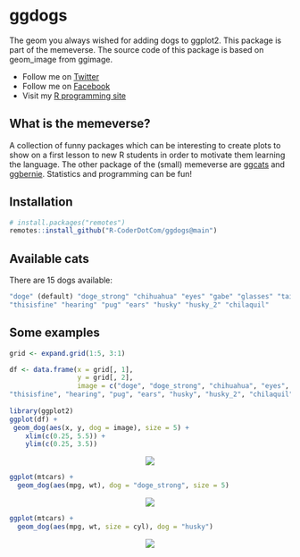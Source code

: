 # ggdogs
The geom you always wished for adding dogs to ggplot2. This package is part of the memeverse.
The source code of this package is based on geom_image from ggimage.


<!--<p align="center">
 <img src="https://user-images.githubusercontent.com/67192157/105871532-b0a48700-5ff9-11eb-9371-ecd915ded374.png">
</p>-->



+ Follow me on [Twitter](https://twitter.com/RCoderWeb)
+ Follow me on [Facebook](https://www.facebook.com/RCODERweb)
+ Visit my [R programming site](https://r-coder.com/)

## What is the memeverse?

A collection of funny packages which can be interesting to create plots to show on a first lesson to new R students in order to motivate them learning the language. The other package of the (small) memeverse are [ggcats](https://github.com/R-CoderDotCom/ggcats) and [ggbernie](https://github.com/R-CoderDotCom/ggbernie). Statistics and programming can be fun!

## Installation
```r
# install.packages("remotes")
remotes::install_github("R-CoderDotCom/ggdogs@main")
```


## Available cats

There are 15 dogs available:

```r
"doge" (default) "doge_strong" "chihuahua" "eyes" "gabe" "glasses" "tail" "surprised"
"thisisfine" "hearing" "pug" "ears" "husky" "husky_2" "chilaquil"
```

## Some examples

```r
grid <- expand.grid(1:5, 3:1)

df <- data.frame(x = grid[, 1],
                 y = grid[, 2],
                 image = c("doge", "doge_strong", "chihuahua", "eyes", "gabe", "glasses", "tail", "surprised",
"thisisfine", "hearing", "pug", "ears", "husky", "husky_2", "chilaquil"))
                           
library(ggplot2)
ggplot(df) +
 geom_dog(aes(x, y, dog = image), size = 5) +
    xlim(c(0.25, 5.5)) + 
    ylim(c(0.25, 3.5))
```

<p align="center">
 <img src="https://user-images.githubusercontent.com/67192157/125280624-8d566580-e315-11eb-8d60-d8076d8ddf9c.png">
</p>


```r
ggplot(mtcars) +
  geom_dog(aes(mpg, wt), dog = "doge_strong", size = 5)
```

<p align="center">
 <img src="https://user-images.githubusercontent.com/67192157/125281199-38671f00-e316-11eb-8dc3-48789ab1e511.png">
</p>


```r
ggplot(mtcars) +
  geom_dog(aes(mpg, wt, size = cyl), dog = "husky")
```

<p align="center">
 <img src="https://user-images.githubusercontent.com/67192157/125281261-4c128580-e316-11eb-9a2b-026545b0675f.png">
</p>




